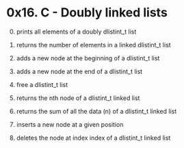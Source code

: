 # 0x16. C - Doubly linked lists

0. prints all elements of a doubly dlistint_t list

1. returns the number of elements in a linked dlistint_t list

2. adds a new node at the beginning of a dlistint_t list

3. adds a new node at the end of a dlistint_t list

4. free a dlistint_t list

5. returns the nth node of a dlistint_t linked list

6. returns the sum of all the data (n) of a dlistint_t linked list

7. inserts a new node at a given position

8. deletes the node at index index of a dlistint_t linked list

